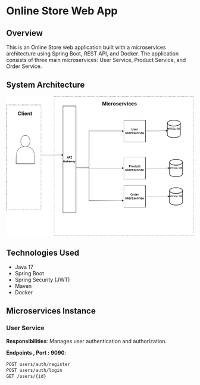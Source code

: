 # Online Store Web App

## Overview

This is an Online Store web application built with a microservices architecture using Spring Boot, REST API, and Docker. The application consists of three main microservices: User Service, Product Service, and Order Service.

## System Architecture

![System Architecture](Online-Store-Microservices.png)

## Technologies Used

- Java 17
- Spring Boot
- Spring Security (JWT)
- Maven
- Docker

## Microservices Instance

### User Service

**Responsibilities**: Manages user authentication and authorization.

**Endpoints , Port : 9090**:
```http
POST users/auth/register
POST users/auth/login
GET /users/{id}
